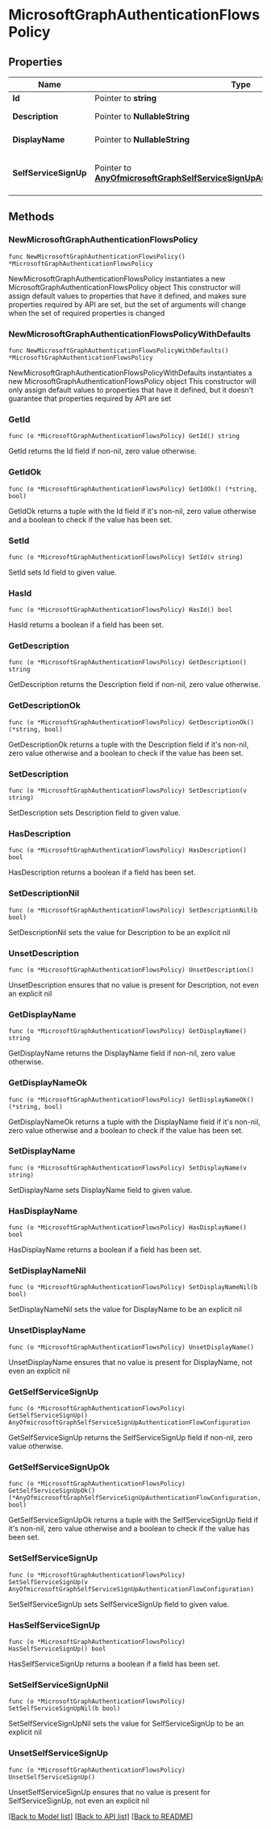 # MicrosoftGraphAuthenticationFlowsPolicy

## Properties

Name | Type | Description | Notes
------------ | ------------- | ------------- | -------------
**Id** | Pointer to **string** | Read-only. | [optional] 
**Description** | Pointer to **NullableString** | Inherited property. A description of the policy. Optional. Read-only. | [optional] 
**DisplayName** | Pointer to **NullableString** | Inherited property. The human-readable name of the policy. Optional. Read-only. | [optional] 
**SelfServiceSignUp** | Pointer to [**AnyOfmicrosoftGraphSelfServiceSignUpAuthenticationFlowConfiguration**](anyOf&lt;microsoft.graph.selfServiceSignUpAuthenticationFlowConfiguration&gt;.md) | Contains selfServiceSignUpAuthenticationFlowConfiguration settings that convey whether self-service sign-up is enabled or disabled. Optional. Read-only. | [optional] 

## Methods

### NewMicrosoftGraphAuthenticationFlowsPolicy

`func NewMicrosoftGraphAuthenticationFlowsPolicy() *MicrosoftGraphAuthenticationFlowsPolicy`

NewMicrosoftGraphAuthenticationFlowsPolicy instantiates a new MicrosoftGraphAuthenticationFlowsPolicy object
This constructor will assign default values to properties that have it defined,
and makes sure properties required by API are set, but the set of arguments
will change when the set of required properties is changed

### NewMicrosoftGraphAuthenticationFlowsPolicyWithDefaults

`func NewMicrosoftGraphAuthenticationFlowsPolicyWithDefaults() *MicrosoftGraphAuthenticationFlowsPolicy`

NewMicrosoftGraphAuthenticationFlowsPolicyWithDefaults instantiates a new MicrosoftGraphAuthenticationFlowsPolicy object
This constructor will only assign default values to properties that have it defined,
but it doesn't guarantee that properties required by API are set

### GetId

`func (o *MicrosoftGraphAuthenticationFlowsPolicy) GetId() string`

GetId returns the Id field if non-nil, zero value otherwise.

### GetIdOk

`func (o *MicrosoftGraphAuthenticationFlowsPolicy) GetIdOk() (*string, bool)`

GetIdOk returns a tuple with the Id field if it's non-nil, zero value otherwise
and a boolean to check if the value has been set.

### SetId

`func (o *MicrosoftGraphAuthenticationFlowsPolicy) SetId(v string)`

SetId sets Id field to given value.

### HasId

`func (o *MicrosoftGraphAuthenticationFlowsPolicy) HasId() bool`

HasId returns a boolean if a field has been set.

### GetDescription

`func (o *MicrosoftGraphAuthenticationFlowsPolicy) GetDescription() string`

GetDescription returns the Description field if non-nil, zero value otherwise.

### GetDescriptionOk

`func (o *MicrosoftGraphAuthenticationFlowsPolicy) GetDescriptionOk() (*string, bool)`

GetDescriptionOk returns a tuple with the Description field if it's non-nil, zero value otherwise
and a boolean to check if the value has been set.

### SetDescription

`func (o *MicrosoftGraphAuthenticationFlowsPolicy) SetDescription(v string)`

SetDescription sets Description field to given value.

### HasDescription

`func (o *MicrosoftGraphAuthenticationFlowsPolicy) HasDescription() bool`

HasDescription returns a boolean if a field has been set.

### SetDescriptionNil

`func (o *MicrosoftGraphAuthenticationFlowsPolicy) SetDescriptionNil(b bool)`

 SetDescriptionNil sets the value for Description to be an explicit nil

### UnsetDescription
`func (o *MicrosoftGraphAuthenticationFlowsPolicy) UnsetDescription()`

UnsetDescription ensures that no value is present for Description, not even an explicit nil
### GetDisplayName

`func (o *MicrosoftGraphAuthenticationFlowsPolicy) GetDisplayName() string`

GetDisplayName returns the DisplayName field if non-nil, zero value otherwise.

### GetDisplayNameOk

`func (o *MicrosoftGraphAuthenticationFlowsPolicy) GetDisplayNameOk() (*string, bool)`

GetDisplayNameOk returns a tuple with the DisplayName field if it's non-nil, zero value otherwise
and a boolean to check if the value has been set.

### SetDisplayName

`func (o *MicrosoftGraphAuthenticationFlowsPolicy) SetDisplayName(v string)`

SetDisplayName sets DisplayName field to given value.

### HasDisplayName

`func (o *MicrosoftGraphAuthenticationFlowsPolicy) HasDisplayName() bool`

HasDisplayName returns a boolean if a field has been set.

### SetDisplayNameNil

`func (o *MicrosoftGraphAuthenticationFlowsPolicy) SetDisplayNameNil(b bool)`

 SetDisplayNameNil sets the value for DisplayName to be an explicit nil

### UnsetDisplayName
`func (o *MicrosoftGraphAuthenticationFlowsPolicy) UnsetDisplayName()`

UnsetDisplayName ensures that no value is present for DisplayName, not even an explicit nil
### GetSelfServiceSignUp

`func (o *MicrosoftGraphAuthenticationFlowsPolicy) GetSelfServiceSignUp() AnyOfmicrosoftGraphSelfServiceSignUpAuthenticationFlowConfiguration`

GetSelfServiceSignUp returns the SelfServiceSignUp field if non-nil, zero value otherwise.

### GetSelfServiceSignUpOk

`func (o *MicrosoftGraphAuthenticationFlowsPolicy) GetSelfServiceSignUpOk() (*AnyOfmicrosoftGraphSelfServiceSignUpAuthenticationFlowConfiguration, bool)`

GetSelfServiceSignUpOk returns a tuple with the SelfServiceSignUp field if it's non-nil, zero value otherwise
and a boolean to check if the value has been set.

### SetSelfServiceSignUp

`func (o *MicrosoftGraphAuthenticationFlowsPolicy) SetSelfServiceSignUp(v AnyOfmicrosoftGraphSelfServiceSignUpAuthenticationFlowConfiguration)`

SetSelfServiceSignUp sets SelfServiceSignUp field to given value.

### HasSelfServiceSignUp

`func (o *MicrosoftGraphAuthenticationFlowsPolicy) HasSelfServiceSignUp() bool`

HasSelfServiceSignUp returns a boolean if a field has been set.

### SetSelfServiceSignUpNil

`func (o *MicrosoftGraphAuthenticationFlowsPolicy) SetSelfServiceSignUpNil(b bool)`

 SetSelfServiceSignUpNil sets the value for SelfServiceSignUp to be an explicit nil

### UnsetSelfServiceSignUp
`func (o *MicrosoftGraphAuthenticationFlowsPolicy) UnsetSelfServiceSignUp()`

UnsetSelfServiceSignUp ensures that no value is present for SelfServiceSignUp, not even an explicit nil

[[Back to Model list]](../README.md#documentation-for-models) [[Back to API list]](../README.md#documentation-for-api-endpoints) [[Back to README]](../README.md)


